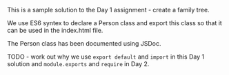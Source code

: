 This is a sample solution to the Day 1 assignment - create a family tree.

We use ES6 syntex to declare a Person class and export this class so that it can be used in the index.html file.

The Person class has been documented using JSDoc.

TODO - work out why we use `export default` and `import` in this Day 1 solution and `module.exports` and `require` in Day 2.
